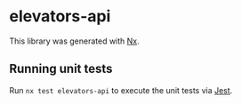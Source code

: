 # elevators-api

This library was generated with [Nx](https://nx.dev).

## Running unit tests

Run `nx test elevators-api` to execute the unit tests via [Jest](https://jestjs.io).
